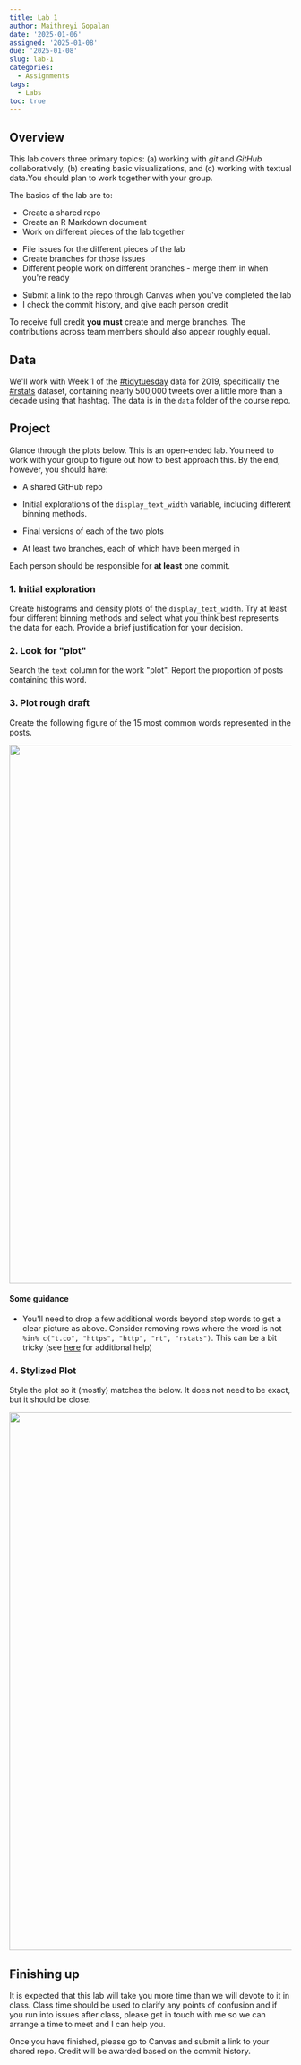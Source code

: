 ```yaml
---
title: Lab 1
author: Maithreyi Gopalan
date: '2025-01-06'
assigned: '2025-01-08'
due: '2025-01-08'
slug: lab-1
categories:
  - Assignments
tags:
  - Labs
toc: true
---
```




## Overview
This lab covers three primary topics: (a) working with *git* and *GitHub*
  collaboratively, (b) creating basic visualizations, and (c) working with textual data.You should plan to work together with your group.

The basics of the lab are to:
  
* Create a shared repo
* Create an R Markdown document
* Work on different pieces of the lab together
+ File issues for the different pieces of the lab
+ Create branches for those issues
+ Different people work on different branches - merge them in when you're ready
* Submit a link to the repo through Canvas when you've completed the lab
* I check the commit history, and give each person credit

To receive full credit **you must** create and merge branches. The contributions across team members should also appear roughly equal.

## Data
We'll work with Week 1 of the [#tidytuesday](https://twitter.com/search?q=%23tidytuesday&src=tyah)  data for 2019, specifically the [#rstats](https://twitter.com/search?q=%23rstats&src=typd) dataset, containing nearly 500,000 tweets over a little more than a decade using that hashtag. The data is in the `data` folder of the course repo.

## Project

Glance through the plots below. This is an open-ended lab. You need to work with your group to figure out how to best approach this. By the end, however, you should have:

* A shared GitHub repo

* Initial explorations of the `display_text_width` variable, including different binning methods.

* Final versions of each of the two plots

* At least two branches, each of which have been merged in


Each person should be responsible for **at least** one commit. 




### 1. Initial exploration
Create histograms and density plots of the `display_text_width`. Try at least four different binning methods and select what you think best represents the data for each. Provide a brief justification for your decision.




### 2. Look for "plot"
Search the `text` column for the work "plot". Report the proportion of posts containing this word.




### 3. Plot rough draft
Create the following figure of the 15 most common words represented in the posts.

<img src="{{< blogdown/postref >}}index_files/figure-html/fig2-raw-1.png" width="960" />


#### Some guidance

* You'll need to drop a few additional words beyond stop words to get a clear picture as above. Consider removing rows where the word is not `%in% c("t.co", "https", "http", "rt", "rstats")`. This can be a bit tricky (see [here](https://stackoverflow.com/a/9852867/4959854) for additional help)

### 4. Stylized Plot
Style the plot so it (mostly) matches the below. It does not need to be exact, but it should be close.

<img src="{{< blogdown/postref >}}index_files/figure-html/fig2-styled-1.png" width="960" />


## Finishing up
It is expected that this lab will take you more time than we will devote to it in class. Class time should be used to clarify any points of confusion and if you run into issues after class, please get in touch with me so we can arrange a time to meet and I can help you.

Once you have finished, please go to Canvas and submit a link to your shared repo. Credit will be awarded based on the commit history.
